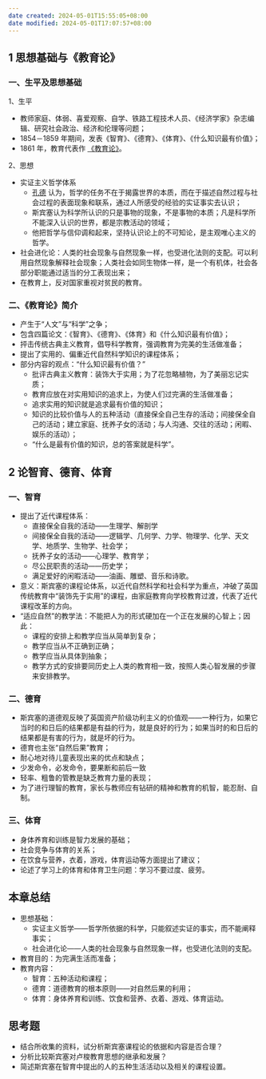```yaml
---
date created: 2024-05-01T15:55:05+08:00
date modified: 2024-05-01T17:07:57+08:00
---
```


## 1 思想基础与《教育论》

### 一、生平及思想基础

1、生平
- 教师家庭、体弱、喜爱观察、自学、铁路工程技术人员、《经济学家》杂志编辑、研究社会政治、经济和伦理等问题；
- 1854－1859 年期间，发表《智育》、《德育》、《体育》、《什么知识最有价值》；
- 1861 年，教育代表作 [《教育论》](https://book.douban.com/subject/1664819/)。

2、思想
- 实证主义哲学体系
	- [孔德](https://baike.baidu.com/item/%E5%A5%A5%E5%8F%A4%E6%96%AF%E7%89%B9%C2%B7%E5%AD%94%E5%BE%B7/2629578) 认为，哲学的任务不在于揭露世界的本质，而在于描述自然过程与社会过程的表面现象和联系，通过人所感受的经验的实证事实去认识；
	- 斯宾塞认为科学所认识的只是事物的现象，不是事物的本质；凡是科学所不能深入认识的世界，都是宗教活动的领域；
	- 他把哲学与信仰调和起来，坚持认识论上的不可知论，是主观唯心主义的哲学。
- 社会进化论：人类的社会现象与自然现象一样，也受进化法则的支配。可以利用自然现象解释社会现象；人类社会如同生物体一样，是一个有机体，社会各部分职能通过适当的分工表现出来；
- 在教育上，反对国家重视对贫民的教育。

### 二、《教育论》简介

- 产生于“人文”与“科学”之争；
- 包含四篇论文：《智育》、《德育》、《体育》和《什么知识最有价值》；
- 抨击传统古典主义教育，倡导科学教育，强调教育为完美的生活做准备；
- 提出了实用的、偏重近代自然科学知识的课程体系；
- 部分内容的观点：“什么知识最有价值？”
	- 批评古典主义教育：装饰大于实用；为了花忽略植物，为了美丽忘记实质；
	- 教育应放在对实用知识的追求上，为使人们过完满的生活做准备；
	- 追求实用的知识就是追求最有价值的知识；
	- 知识的比较价值与人的五种活动（直接保全自己生存的活动；间接保全自己的活动；建立家庭、抚养子女的活动；与人沟通、交往的活动；闲暇、娱乐的活动）；
	- “什么是最有价值的知识，总的答案就是科学”。

## 2 论智育、德育、体育

### 一、智育

- 提出了近代课程体系：
	- 直接保全自我的活动——生理学、解剖学
	- 间接保全自我的活动——逻辑学、几何学、力学、物理学、化学、天文学、地质学、生物学、社会学；
	- 抚养子女的活动——心理学、教育学；
	- 尽公民职责的活动——历史学；
	- 满足爱好的闲暇活动——油画、雕塑、音乐和诗歌。
- 意义：斯宾塞的课程论体系，以近代自然科学和社会科学为重点，冲破了英国传统教育中“装饰先于实用”的课程，由家庭教育向学校教育过渡，代表了近代课程改革的方向。
- “适应自然”的教学法：不能把人为的形式硬加在一个正在发展的心智上；因此：
	- 课程的安排上和教学应当从简单到复杂；
	- 教学应当从不正确到正确；
	- 教学应当从具体到抽象；
	- 教学方式的安排要同历史上人类的教育相一致，按照人类心智发展的步骤来安排教学。

### 二、德育

- 斯宾塞的道德观反映了英国资产阶级功利主义的价值观——一种行为，如果它当时的和日后的结果都是有益的行为，就是良好的行为；如果当时的和日后的结果都是有害的行为，就是坏的行为。
- 德育也主张“自然后果”教育；
- 耐心地对待儿童表现出来的优点和缺点；
- 少发命令，必发命令，要果断和前后一致
- 轻率、粗鲁的管教是缺乏教育力量的表现；
- 为了进行理智的教育，家长与教师应有钻研的精神和教育的机智，能忍耐、自制。

### 三、体育

- 身体养育和训练是智力发展的基础；
- 社会竞争与体育的关系；
- 在饮食与营养，衣着，游戏，体育运动等方面提出了建议；
- 论述了学习上的体育和体育卫生问题：学习不要过度、疲劳。

## 本章总结

- 思想基础：
	- 实证主义哲学——哲学所依据的科学，只能叙述实证的事实，而不能阐释事实；
	- 社会进化论——人类的社会现象与自然现象一样，也受进化法则的支配。
- 教育目的：为完满生活而准备；
- 教育内容：
	- 智育：五种活动和课程；
	- 德育：道德教育的根本原则——对自然后果的利用；
	- 体育：身体养育和训练、饮食和营养、衣着、游戏、体育运动。

## 思考题

- 结合所收集的资料，试分析斯宾塞课程论的依据和内容是否合理？
- 分析比较斯宾塞对卢梭教育思想的继承和发展？
- 简述斯宾塞在智育中提出的人的五种生活活动以及相关的课程设置。